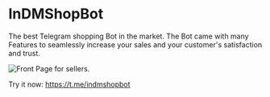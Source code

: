 # InDMShopBot

The best Telegram shopping Bot in the market.
The Bot came with many Features to seamlessly increase your sales and your customer's satisfaction and trust.


![Front Page for sellers](https://private-user-images.githubusercontent.com/147909393/321912610-968c8b32-b5f6-4c9e-808b-f7f35e566674.jpeg).

Try it now: https://t.me/indmshopbot
